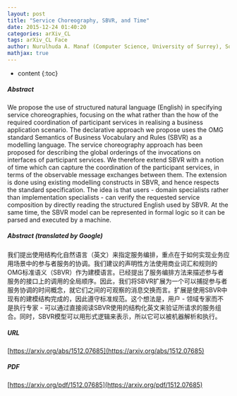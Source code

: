 ```yaml
---
layout: post
title: "Service Choreography, SBVR, and Time"
date: 2015-12-24 01:40:20
categories: arXiv_CL
tags: arXiv_CL Face
author: Nurulhuda A. Manaf (Computer Science, University of Surrey), Sotiris Moschoyiannis (Computer Science, University of Surrey), Paul Krause (Computer Science, University of Surrey)
mathjax: true
---
```


* content
{:toc}

##### Abstract
We propose the use of structured natural language (English) in specifying service choreographies, focusing on the what rather than the how of the required coordination of participant services in realising a business application scenario. The declarative approach we propose uses the OMG standard Semantics of Business Vocabulary and Rules (SBVR) as a modelling language. The service choreography approach has been proposed for describing the global orderings of the invocations on interfaces of participant services. We therefore extend SBVR with a notion of time which can capture the coordination of the participant services, in terms of the observable message exchanges between them. The extension is done using existing modelling constructs in SBVR, and hence respects the standard specification. The idea is that users - domain specialists rather than implementation specialists - can verify the requested service composition by directly reading the structured English used by SBVR. At the same time, the SBVR model can be represented in formal logic so it can be parsed and executed by a machine.

##### Abstract (translated by Google)
我们提出使用结构化自然语言（英文）来指定服务编排，重点在于如何实现业务应用场景中的参与者服务的协调。我们建议的声明性方法使用商业词汇和规则的OMG标准语义（SBVR）作为建模语言。已经提出了服务编排方法来描述参与者服务的接口上的调用的全局顺序。因此，我们将SBVR扩展为一个可以捕捉参与者服务协调的时间概念，就它们之间的可观察的消息交换而言。扩展是使用SBVR中现有的建模结构完成的，因此遵守标准规范。这个想法是，用户 - 领域专家而不是执行专家 - 可以通过直接阅读SBVR使用的结构化英文来验证所请求的服务组合。同时，SBVR模型可以用形式逻辑来表示，所以它可以被机器解析和执行。

##### URL
[https://arxiv.org/abs/1512.07685](https://arxiv.org/abs/1512.07685)

##### PDF
[https://arxiv.org/pdf/1512.07685](https://arxiv.org/pdf/1512.07685)

